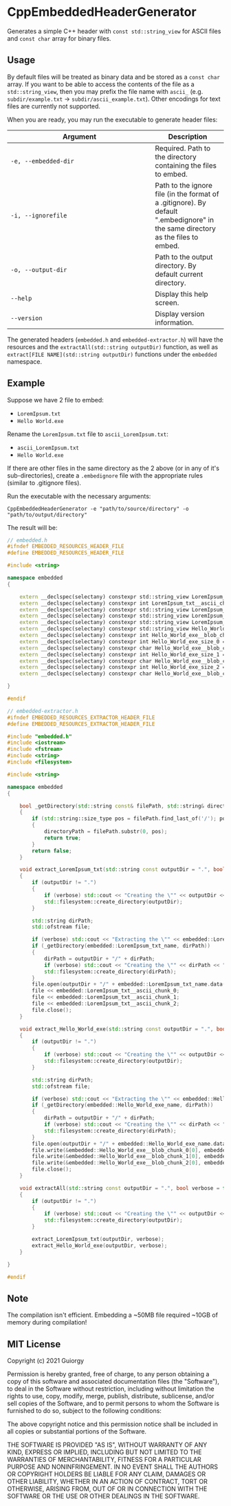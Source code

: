 # CppEmbeddedHeaderGenerator

 Generates a simple C++ header with `const std::string_view` for ASCII files and `const char` array for binary files.

## Usage

By default files will be treated as binary data and be stored as a `const char` array. If you want to be able to access the contents of the file as a `std::string_view`, then you may prefix the file name with `ascii_` (e.g. `subdir/example.txt` -> `subdir/ascii_example.txt`). Other encodings for text files are currently not supported.

When you are ready, you may run the executable to generate header files:

| <div style="width:20em">Argument</div> | Description
| - | - |
| `-e, --embedded-dir` | Required. Path to the directory containing the files to embed. |
| `-i, --ignorefile` | Path to the ignore file (in the format of a .gitignore). By default ".embedignore" in the same directory as the files to embed. |
| `-o, --output-dir` | Path to the output directory. By default current directory. |
| `--help` | Display this help screen. |
| `--version` | Display version information. |

The generated headers (`embedded.h` and `embedded-extractor.h`) will have the resources and the `extractAll(std::string outputDir)` function, as well as `extract[FILE NAME](std::string outputDir)` functions under the `embedded` namespace.

## Example

Suppose we have 2 file to embed:

- `LoremIpsum.txt`
- `Hello World.exe`

Rename the `LoremIpsum.txt` file to `ascii_LoremIpsum.txt`:

- `ascii_LoremIpsum.txt`
- `Hello World.exe`

If there are other files in the same directory as the 2 above (or in any of it's sub-directories), create a `.embedignore` file with the appropriate rules (similar to .gitignore files).

Run the executable with the necessary arguments:

`CppEmbeddedHeaderGenerator -e "path/to/source/directory" -o "path/to/output/directory"`

The result will be:

```cpp
// embedded.h
#ifndef EMBEDDED_RESOURCES_HEADER_FILE
#define EMBEDDED_RESOURCES_HEADER_FILE

#include <string>

namespace embedded
{

    extern __declspec(selectany) constexpr std::string_view LoremIpsum_txt_name = std::string_view("LoremIpsum.txt");
    extern __declspec(selectany) constexpr int LoremIpsum_txt__ascii_chunks = 3;
    extern __declspec(selectany) constexpr std::string_view LoremIpsum_txt__ascii_chunk_0 = std::string_view("\n\nLorem ipsum dolor...");
    extern __declspec(selectany) constexpr std::string_view LoremIpsum_txt__ascii_chunk_1 = std::string_view("Suspendisse condimentum cursus...");
    extern __declspec(selectany) constexpr std::string_view LoremIpsum_txt__ascii_chunk_2 = std::string_view("Vivamus sodales fringilla...");
    extern __declspec(selectany) constexpr std::string_view Hello_World_name = std::string_view("Hello World.exe");
    extern __declspec(selectany) constexpr int Hello_World_exe__blob_chunks = 3;
    extern __declspec(selectany) constexpr int Hello_World_exe_size_0 = 16301;
    extern __declspec(selectany) constexpr char Hello_World_exe__blob_chunk_0[16302] = "MZ\x90\0\x3\0\0\0\x4\0\0\0\xFF...";
    extern __declspec(selectany) constexpr int Hello_World_exe_size_1 = 16301;
    extern __declspec(selectany) constexpr char Hello_World_exe__blob_chunk_1[16302] = "\x8B\xFBH\x8B\xD6H\xFM\xF8H...";
    extern __declspec(selectany) constexpr int Hello_World_exe_size_2 = 16301;
    extern __declspec(selectany) constexpr char Hello_World_exe__blob_chunk_2[16302] = "\x18I\x89s WATAUAVAWH\x81\xEC..."

}

#endif
```

```cpp
// embedded-extractor.h
#ifndef EMBEDDED_RESOURCES_EXTRACTOR_HEADER_FILE
#define EMBEDDED_RESOURCES_EXTRACTOR_HEADER_FILE

#include "embedded.h"
#include <iostream>
#include <fstream>
#include <string>
#include <filesystem>

#include <string>

namespace embedded
{

    bool _getDirectory(std::string const& filePath, std::string& directoryPath)
    {
        if (std::string::size_type pos = filePath.find_last_of('/'); pos != std::string::npos)
        {
            directoryPath = filePath.substr(0, pos);
            return true;
        }
        return false;
    }

    void extract_LoremIpsum_txt(std::string const outputDir = ".", bool verbose = false)
    {
        if (outputDir != ".")
        {
            if (verbose) std::cout << "Creating the \"" << outputDir << "\" directory." << std::endl;
            std::filesystem::create_directory(outputDir);
        }

        std::string dirPath;
        std::ofstream file;

        if (verbose) std::cout << "Extracting the \"" << embedded::LoremIpsum_txt_name << "\" resource file." << std::endl;
        if (_getDirectory(embedded::LoremIpsum_txt_name, dirPath))
        {
            dirPath = outputDir + "/" + dirPath;
            if (verbose) std::cout << "Creating the \"" << dirPath << "\" directory." << std::endl;
            std::filesystem::create_directory(dirPath);
        }
        file.open(outputDir + "/" + embedded::LoremIpsum_txt_name.data());
        file << embedded::LoremIpsum_txt__ascii_chunk_0;
        file << embedded::LoremIpsum_txt__ascii_chunk_1;
        file << embedded::LoremIpsum_txt__ascii_chunk_2;
        file.close();
    }

    void extract_Hello_World_exe(std::string const outputDir = ".", bool verbose = false)
    {
        if (outputDir != ".")
        {
            if (verbose) std::cout << "Creating the \"" << outputDir << "\" directory." << std::endl;
            std::filesystem::create_directory(outputDir);
        }

        std::string dirPath;
        std::ofstream file;

        if (verbose) std::cout << "Extracting the \"" << embedded::Hello_World_exe_name << "\" resource file." << std::endl;
        if (_getDirectory(embedded::Hello_World_exe_name, dirPath))
        {
            dirPath = outputDir + "/" + dirPath;
            if (verbose) std::cout << "Creating the \"" << dirPath << "\" directory." << std::endl;
            std::filesystem::create_directory(dirPath);
        }
        file.open(outputDir + "/" + embedded::Hello_World_exe_name.data(), std::ios::out | std::ios::binary);
        file.write(&embedded::Hello_World_exe__blob_chunk_0[0], embedded::Hello_World_exe_size_0);
        file.write(&embedded::Hello_World_exe__blob_chunk_1[0], embedded::Hello_World_exe_size_1);
        file.write(&embedded::Hello_World_exe__blob_chunk_2[0], embedded::Hello_World_exe_size_2);
        file.close();
    }

    void extractAll(std::string const outputDir = ".", bool verbose = false)
    {
        if (outputDir != ".")
        {
            if (verbose) std::cout << "Creating the \"" << outputDir << "\" directory." << std::endl;
            std::filesystem::create_directory(outputDir);
        }

        extract_LoremIpsum_txt(outputDir, verbose);
        extract_Hello_World_exe(outputDir, verbose);
    }

}

#endif
```

## Note

The compilation isn't efficient. Embedding a ~50MB file required ~10GB of memory during compilation!

## MIT License

Copyright (c) 2021 Guiorgy

Permission is hereby granted, free of charge, to any person obtaining a copy
of this software and associated documentation files (the "Software"), to deal
in the Software without restriction, including without limitation the rights
to use, copy, modify, merge, publish, distribute, sublicense, and/or sell
copies of the Software, and to permit persons to whom the Software is
furnished to do so, subject to the following conditions:

The above copyright notice and this permission notice shall be included in all
copies or substantial portions of the Software.

THE SOFTWARE IS PROVIDED "AS IS", WITHOUT WARRANTY OF ANY KIND, EXPRESS OR
IMPLIED, INCLUDING BUT NOT LIMITED TO THE WARRANTIES OF MERCHANTABILITY,
FITNESS FOR A PARTICULAR PURPOSE AND NONINFRINGEMENT. IN NO EVENT SHALL THE
AUTHORS OR COPYRIGHT HOLDERS BE LIABLE FOR ANY CLAIM, DAMAGES OR OTHER
LIABILITY, WHETHER IN AN ACTION OF CONTRACT, TORT OR OTHERWISE, ARISING FROM,
OUT OF OR IN CONNECTION WITH THE SOFTWARE OR THE USE OR OTHER DEALINGS IN THE
SOFTWARE.
